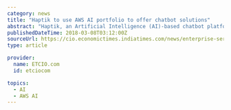 ```yaml
---
category: news
title: "Haptik to use AWS AI portfolio to offer chatbot solutions"
abstract: "Haptik, an Artificial Intelligence (AI)-based chatbot platform, on Wednesday announced that it has partnered with Cloud major Amazon Web Services (AWS) to offer solutions to customers in India.IANS | March 08, 2018, 08:38 IST Haptik, an Artificial ..."
publishedDateTime: 2018-03-08T03:12:00Z
sourceUrl: https://cio.economictimes.indiatimes.com/news/enterprise-services-and-applications/haptik-to-use-aws-ai-portfolio-to-offer-chatbot-solutions/63211717
type: article

provider:
  name: ETCIO.com
  id: etciocom

topics:
  - AI
  - AWS AI
---
```

